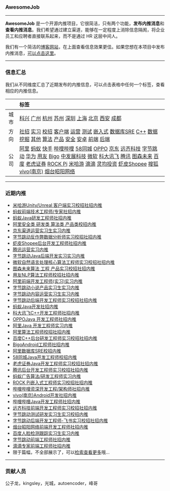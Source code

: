 
 

### AwesomeJob

---

**AwesomeJob** 是一个开源内推项目，它很简洁，只有两个功能，**发布内推消息**和**查看内推消息**。我们希望通过建立渠道，能够在一定程度上消除信息隔阂，将企业员工和应聘者直接联系起来，而不是通过 HR 这层中间人。

我们有一个简洁的[博客网站](https://awesomejob.gitee.io/)，在上面查看信息效果更佳。如果您想在本项目中发布内推消息，[可以点击这里](https://wj.qq.com/s2/8043669/40c0)。


--- 
### 信息汇总

我们从不同维度汇总了近期发布的内推信息，可以点击表格中任何一个标签，查看相应的内推信息。

||标签|
|:---:|:---|
|城市|[科兴](https://awesomejob.gitee.io/tags/科兴)	[广州](https://awesomejob.gitee.io/tags/广州)	[杭州](https://awesomejob.gitee.io/tags/杭州)	[苏州](https://awesomejob.gitee.io/tags/苏州)	[深圳](https://awesomejob.gitee.io/tags/深圳)	[上海](https://awesomejob.gitee.io/tags/上海)	[北京](https://awesomejob.gitee.io/tags/北京)	[西安](https://awesomejob.gitee.io/tags/西安)	[成都](https://awesomejob.gitee.io/tags/成都)|
|方向|[社招](https://awesomejob.gitee.io/series/社招)	[实习](https://awesomejob.gitee.io/series/实习)	[校招](https://awesomejob.gitee.io/series/校招)	[客户端](https://awesomejob.gitee.io/categories/客户端)	[运营](https://awesomejob.gitee.io/categories/运营)	[测试](https://awesomejob.gitee.io/categories/测试)	[嵌入式](https://awesomejob.gitee.io/categories/嵌入式)	[数据库SRE](https://awesomejob.gitee.io/categories/数据库sre)	[C++](https://awesomejob.gitee.io/categories/c++)	[数据挖掘](https://awesomejob.gitee.io/categories/数据挖掘)	[其他](https://awesomejob.gitee.io/categories/其他)	[算法](https://awesomejob.gitee.io/categories/算法)	[产品](https://awesomejob.gitee.io/categories/产品)	[安全](https://awesomejob.gitee.io/categories/安全)	[安卓](https://awesomejob.gitee.io/categories/安卓)	[前端](https://awesomejob.gitee.io/categories/前端)	[后端](https://awesomejob.gitee.io/categories/后端)|
|公司|[阿里](https://awesomejob.gitee.io/tags/阿里)	[蚂蚁](https://awesomejob.gitee.io/tags/蚂蚁)	[快手](https://awesomejob.gitee.io/tags/快手)	[哔哩哔哩](https://awesomejob.gitee.io/tags/哔哩哔哩)	[58同城](https://awesomejob.gitee.io/tags/58同城)	[OPPO](https://awesomejob.gitee.io/tags/oppo)	[京东](https://awesomejob.gitee.io/tags/京东)	[远齐科技](https://awesomejob.gitee.io/tags/远齐科技)	[字节跳动](https://awesomejob.gitee.io/tags/字节跳动)	[华为](https://awesomejob.gitee.io/tags/华为)	[用友](https://awesomejob.gitee.io/tags/用友)	[Bigo](https://awesomejob.gitee.io/tags/bigo)	[中发展科技](https://awesomejob.gitee.io/tags/中发展科技)	[微软](https://awesomejob.gitee.io/tags/微软)	[科大讯飞](https://awesomejob.gitee.io/tags/科大讯飞)	[腾讯](https://awesomejob.gitee.io/tags/腾讯)	[图森未来](https://awesomejob.gitee.io/tags/图森未来)	[百度](https://awesomejob.gitee.io/tags/百度)	[老虎证券](https://awesomejob.gitee.io/tags/老虎证券)	[ROCK Pi](https://awesomejob.gitee.io/tags/rock-pi)	[米哈游](https://awesomejob.gitee.io/tags/米哈游)	[滴滴](https://awesomejob.gitee.io/tags/滴滴)	[灵均投资](https://awesomejob.gitee.io/tags/灵均投资)	[虾皮Shopee](https://awesomejob.gitee.io/tags/虾皮shopee)	[搜狐](https://awesomejob.gitee.io/tags/搜狐)	[vivo(南京)](https://awesomejob.gitee.io/tags/vivo(南京))	[烟台昭阳网络](https://awesomejob.gitee.io/tags/烟台昭阳网络)|
--- 

### 近期内推 
- [米哈游Unity/Unreal 客户端实习校招社招内推](https://awesomejob.gitee.io/posts/jobs/job_58)
- [蚂蚁前端技术工程师/专家社招内推](https://awesomejob.gitee.io/posts/jobs/job_57)
- [蚂蚁Java研发工程师社招内推](https://awesomejob.gitee.io/posts/jobs/job_56)
- [阿里安全类  研发类  算法类  产品类校招内推](https://awesomejob.gitee.io/posts/jobs/job_55)
- [京东渠道运营实习生实习内推](https://awesomejob.gitee.io/posts/jobs/job_54)
- [字节跳动反作弊数据分析师实习校招社招内推](https://awesomejob.gitee.io/posts/jobs/job_53)
- [虾皮Shopee后台开发工程师社招内推](https://awesomejob.gitee.io/posts/jobs/job_52)
- [腾讯运营实习内推](https://awesomejob.gitee.io/posts/jobs/job_51)
- [字节跳动Java后端开发实习实习内推](https://awesomejob.gitee.io/posts/jobs/job_50)
- [微软自然语言处理核心算法工程师实习校招社招内推](https://awesomejob.gitee.io/posts/jobs/job_49)
- [图森未来算法 工程 产品实习校招社招内推](https://awesomejob.gitee.io/posts/jobs/job_48)
- [用友NLP算法工程师校招社招内推](https://awesomejob.gitee.io/posts/jobs/job_47)
- [阿里前端开发工程师(实习)实习内推](https://awesomejob.gitee.io/posts/jobs/job_46)
- [字节跳动小说产品实习生实习内推](https://awesomejob.gitee.io/posts/jobs/job_45)
- [字节跳动内容运营实习生实习内推](https://awesomejob.gitee.io/posts/jobs/job_44)
- [字节跳动后端开发工程师实习校招社招内推](https://awesomejob.gitee.io/posts/jobs/job_43)
- [蚂蚁Java开发社招内推](https://awesomejob.gitee.io/posts/jobs/job_42)
- [科大讯飞C++开发工程师社招内推](https://awesomejob.gitee.io/posts/jobs/job_41)
- [OPPOJava 开发工程师社招内推](https://awesomejob.gitee.io/posts/jobs/job_40)
- [阿里Java 开发工程师实习内推](https://awesomejob.gitee.io/posts/jobs/job_39)
- [阿里算法工程师校招社招内推](https://awesomejob.gitee.io/posts/jobs/job_38)
- [百度C++后台研发工程师实习校招社招内推](https://awesomejob.gitee.io/posts/jobs/job_37)
- [BigoAndroid工程师社招内推](https://awesomejob.gitee.io/posts/jobs/job_36)
- [阿里数据库SRE校招内推](https://awesomejob.gitee.io/posts/jobs/job_35)
- [58同城Java开发工程师校招内推](https://awesomejob.gitee.io/posts/jobs/job_34)
- [老虎证券Java开发工程师实习校招社招内推](https://awesomejob.gitee.io/posts/jobs/job_33)
- [腾讯后台开发工程师实习校招社招内推](https://awesomejob.gitee.io/posts/jobs/job_32)
- [蚂蚁广告算法/研发工程师实习内推](https://awesomejob.gitee.io/posts/jobs/job_31)
- [ROCK Pi嵌入式工程师实习校招社招内推](https://awesomejob.gitee.io/posts/jobs/job_30)
- [哔哩哔哩资深开发工程/架构师社招内推](https://awesomejob.gitee.io/posts/jobs/job_29)
- [vivo(南京)Android开发社招内推](https://awesomejob.gitee.io/posts/jobs/job_28)
- [哔哩哔哩Java开发工程师社招内推](https://awesomejob.gitee.io/posts/jobs/job_27)
- [远齐科技前端开发工程师实习校招社招内推](https://awesomejob.gitee.io/posts/jobs/job_26)
- [字节跳动测试研发实习生实习校招内推](https://awesomejob.gitee.io/posts/jobs/job_25)
- [字节跳动后端开发工程师-飞书实习校招社招内推](https://awesomejob.gitee.io/posts/jobs/job_24)
- [烟台昭阳网络前端开发工程师社招内推](https://awesomejob.gitee.io/posts/jobs/job_23)
- [百度人脸检测跟踪实习生实习内推](https://awesomejob.gitee.io/posts/jobs/job_22)
- [字节跳动前端工程师社招内推](https://awesomejob.gitee.io/posts/jobs/job_21)
- [滴滴专家前端工程师社招内推](https://awesomejob.gitee.io/posts/jobs/job_20)
- 限于篇幅，不全部展示了，可以[检索查看更多](https://awesomejob.gitee.io/)哦...
--- 
### 贡献人员
公子龙，kingsley，光城，autoencoder，峰哥